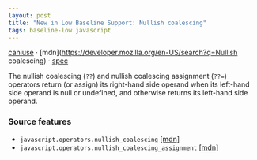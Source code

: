 ```yaml
---
layout: post
title: "New in Low Baseline Support: Nullish coalescing"
tags: baseline-low javascript
---
```


[caniuse](https://caniuse.com/?search=nullish-coalescing) · [mdn](https://developer.mozilla.org/en-US/search?q=Nullish coalescing) · [spec](https://tc39.es/ecma262/multipage/ecmascript-language-expressions.html#prod-CoalesceExpression)

The nullish coalescing (`??`) and nullish coalescing assignment (`??=`) operators return (or assign) its right-hand side operand when its left-hand side operand is null or undefined, and otherwise returns its left-hand side operand.

### Source features

- ``javascript.operators.nullish_coalescing`` [[mdn]](https://developer.mozilla.org/en-US/search?q=javascript.operators.nullish_coalescing)
- ``javascript.operators.nullish_coalescing_assignment`` [[mdn]](https://developer.mozilla.org/en-US/search?q=javascript.operators.nullish_coalescing_assignment)
